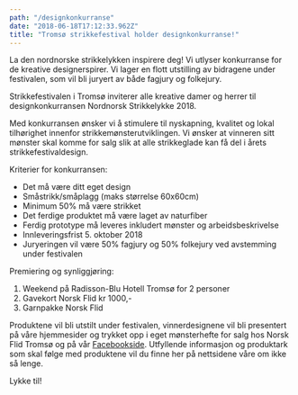 ```yaml
---
path: "/designkonkurranse"
date: "2018-06-18T17:12:33.962Z"
title: "Tromsø strikkefestival holder designkonkurranse!"
---
```


La den nordnorske strikkelykken inspirere deg! Vi utlyser konkurranse for de kreative designerspirer. Vi lager en flott utstilling av bidragene under festivalen, som vil bli juryert av både fagjury og folkejury.

Strikkefestivalen i Tromsø inviterer alle kreative damer og herrer til designkonkurransen Nordnorsk Strikkelykke 2018.

Med konkurransen ønsker vi å stimulere til nyskapning, kvalitet og lokal tilhørighet innenfor strikkemønsterutviklingen. Vi ønsker at vinneren sitt mønster skal komme for salg slik at alle strikkeglade kan få del i årets strikkefestivaldesign.

Kriterier for konkurransen:
<ul>
  <li>Det må være ditt eget design</li>
  <li>Småstrikk/småplagg (maks størrelse 60x60cm)</li>
  <li>Minimum 50% må være strikket</li>
  <li>Det ferdige produktet må være laget av naturfiber </li>
  <li>Ferdig prototype må leveres inkludert mønster og arbeidsbeskrivelse</li>
  <li>Innleveringsfrist 5. oktober 2018</li>
  <li>Juryeringen vil være 50% fagjury og 50% folkejury ved avstemming under festivalen</li>
</ul>

Premiering og synliggjøring:
<ol>
  <li>Weekend på Radisson-Blu Hotell Tromsø for 2 personer</li>
  <li>Gavekort Norsk Flid kr 1000,-</li>
  <li>Garnpakke Norsk Flid</li>
</ol>

Produktene vil bli utstilt under festivalen, vinnerdesignene vil bli presentert på våre hjemmesider og trykket opp i eget mønsterhefte for salg hos Norsk Flid Tromsø og på vår <a href="https://www.facebook.com/strikkefestivalenitromso/" target="_blank">Facebookside</a>. 
Utfyllende informasjon og produktark som skal følge med produktene vil du finne her på nettsidene våre om ikke så lenge.

Lykke til!
